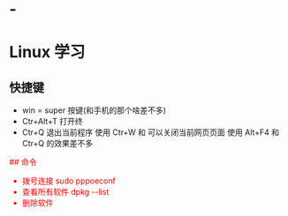 # -
# Linux 学习
## 快捷键
- win = super 按键(和手机的那个啥差不多)
- Ctr+Alt+T  打开终
- Ctr+Q 退出当前程序
  使用 Ctr+W 和 可以关闭当前网页页面 使用 Alt+F4 和 Ctr+Q 的效果差不多








<font color=red>## 命令 
- 拨号连接 sudo pppoeconf
- 查看所有软件 dpkg --list
- 删除软件 
